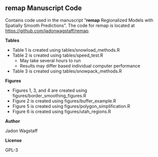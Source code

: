 ## **remap** Manuscript Code

Contains code used in the manuscript "**remap** Regionalized Models with 
Spatially Smooth Predictions". The code for remap is located at
https://github.com/jadonwagstaff/remap.

**Tables**

* Table 1 is created using tables/snowload_methods.R
* Table 2 is created using tables/speed_test.R
    * May take several hours to run
    * Results may differ based individual computer performance
* Table 3 is created using tables/snowpack_methods.R

**Figures**

* Figures 1, 3, and 4 are created using figures/border_smoothing_figures.R
* Figure 2 is created using figures/buffer_example.R
* Figure 5 is created using figures/polygon_simplification.R
* Figure 6 is created using figures/utah_regions.R

**Author**

Jadon Wagstaff

**License**

GPL-3
